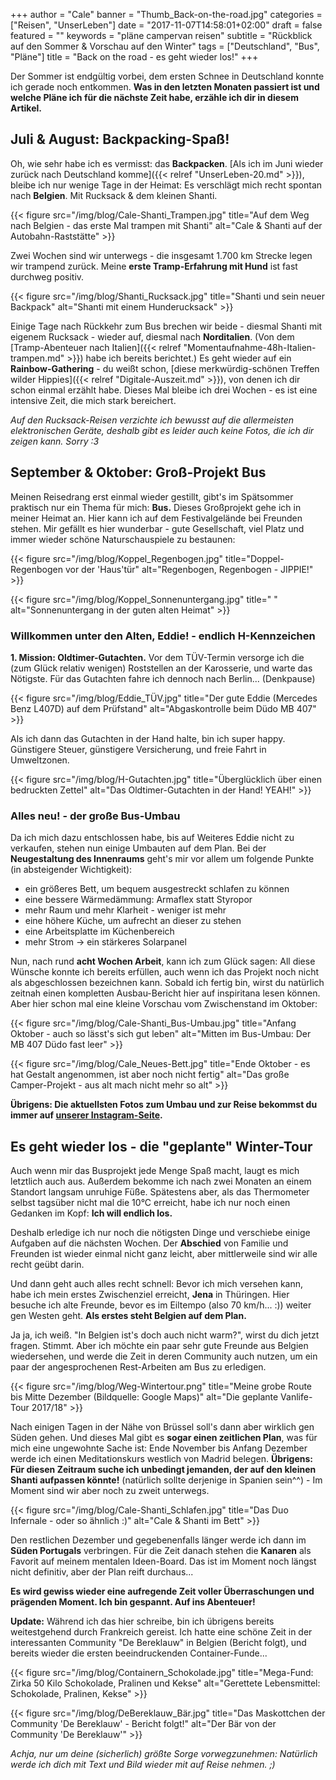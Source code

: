 +++
author = "Cale"
banner = "Thumb_Back-on-the-road.jpg"
categories = ["Reisen", "UnserLeben"]
date = "2017-11-07T14:58:01+02:00"
draft = false
featured = ""
keywords = "pläne campervan reisen"
subtitle = "Rückblick auf den Sommer & Vorschau auf den Winter"
tags = ["Deutschland", "Bus", "Pläne"]
title = "Back on the road - es geht wieder los!"
+++

Der Sommer ist endgültig vorbei, dem ersten Schnee in Deutschland konnte ich gerade noch entkommen. **Was in den letzten Monaten passiert ist und welche Pläne ich für die nächste Zeit habe, erzähle ich dir in diesem Artikel.**<!--more-->

## Juli & August: Backpacking-Spaß!

Oh, wie sehr habe ich es vermisst: das **Backpacken**. [Als ich im Juni wieder zurück nach Deutschland komme]({{< relref "UnserLeben-20.md" >}}), bleibe ich nur wenige Tage in der Heimat: Es verschlägt mich recht spontan nach **Belgien**. Mit Rucksack & dem kleinen Shanti.   

{{< figure src="/img/blog/Cale-Shanti_Trampen.jpg" title="Auf dem Weg nach Belgien - das erste Mal trampen mit Shanti" alt="Cale & Shanti auf der Autobahn-Raststätte" >}}

Zwei Wochen sind wir unterwegs - die insgesamt 1.700 km Strecke legen wir trampend zurück. Meine **erste Tramp-Erfahrung mit Hund** ist fast durchweg positiv.   

{{< figure src="/img/blog/Shanti_Rucksack.jpg" title="Shanti und sein neuer Backpack" alt="Shanti mit einem Hunderucksack" >}}


Einige Tage nach Rückkehr zum Bus brechen wir beide - diesmal Shanti mit eigenem Rucksack - wieder auf, diesmal nach **Norditalien**. (Von dem [Tramp-Abenteuer nach Italien]({{< relref "Momentaufnahme-48h-Italien-trampen.md" >}}) habe ich bereits berichtet.) Es geht wieder auf ein **Rainbow-Gathering** - du weißt schon, [diese merkwürdig-schönen Treffen wilder Hippies]({{< relref "Digitale-Auszeit.md" >}}), von denen ich dir schon einmal erzählt habe. Dieses Mal bleibe ich drei Wochen - es ist eine intensive Zeit, die mich stark bereichert. 

*Auf den Rucksack-Reisen verzichte ich bewusst auf die allermeisten elektronischen Geräte, deshalb gibt es leider auch keine Fotos, die ich dir zeigen kann. Sorry :3*  

## September & Oktober: Groß-Projekt Bus

Meinen Reisedrang erst einmal wieder gestillt, gibt's im Spätsommer praktisch nur ein Thema für mich: **Bus.** Dieses Großprojekt gehe ich in meiner Heimat an. Hier kann ich auf dem Festivalgelände bei Freunden stehen. Mir gefällt es hier wunderbar - gute Gesellschaft, viel Platz und immer wieder schöne Naturschauspiele zu bestaunen:

{{< figure src="/img/blog/Koppel_Regenbogen.jpg" title="Doppel-Regenbogen vor der 'Haus'tür" alt="Regenbogen, Regenbogen - JIPPIE!" >}}

{{< figure src="/img/blog/Koppel_Sonnenuntergang.jpg" title=" " alt="Sonnenuntergang in der guten alten Heimat" >}}

### Willkommen unter den Alten, Eddie! - endlich H-Kennzeichen

**1. Mission: Oldtimer-Gutachten.** Vor dem TÜV-Termin versorge ich die (zum Glück relativ wenigen) Roststellen an der Karosserie, und warte das Nötigste. Für das Gutachten fahre ich dennoch nach Berlin... (Denkpause)

{{< figure src="/img/blog/Eddie_TÜV.jpg" title="Der gute Eddie (Mercedes Benz L407D) auf dem Prüfstand" alt="Abgaskontrolle beim Düdo MB 407" >}}

Als ich dann das Gutachten in der Hand halte, bin ich super happy. Günstigere Steuer, günstigere Versicherung, und freie Fahrt in Umweltzonen.

{{< figure src="/img/blog/H-Gutachten.jpg" title="Überglücklich über einen bedruckten Zettel" alt="Das Oldtimer-Gutachten in der Hand! YEAH!" >}}

### Alles neu! - der große Bus-Umbau

Da ich mich dazu entschlossen habe, bis auf Weiteres Eddie nicht zu verkaufen, stehen nun einige Umbauten auf dem Plan. Bei der **Neugestaltung des Innenraums** geht's mir vor allem um folgende Punkte (in absteigender Wichtigkeit):

- ein größeres Bett, um bequem ausgestreckt schlafen zu können
- eine bessere Wärmedämmung: Armaflex statt Styropor
- mehr Raum und mehr Klarheit - weniger ist mehr
- eine höhere Küche, um aufrecht an dieser zu stehen
- eine Arbeitsplatte im Küchenbereich
- mehr Strom -> ein stärkeres Solarpanel

Nun, nach rund **acht Wochen Arbeit**, kann ich zum Glück sagen: All diese Wünsche konnte ich bereits erfüllen, auch wenn ich das Projekt noch nicht als abgeschlossen bezeichnen kann. Sobald ich fertig bin, wirst du natürlich zeitnah einen kompletten Ausbau-Bericht hier auf inspiritana lesen können. Aber hier schon mal eine kleine Vorschau vom Zwischenstand im Oktober:

{{< figure src="/img/blog/Cale-Shanti_Bus-Umbau.jpg" title="Anfang Oktober - auch so lässt's sich gut leben" alt="Mitten im Bus-Umbau: Der MB 407 Düdo fast leer" >}}



{{< figure src="/img/blog/Cale_Neues-Bett.jpg" title="Ende Oktober - es hat Gestalt angenommen, ist aber noch nicht fertig" alt="Das große Camper-Projekt - aus alt mach nicht mehr so alt" >}}

**Übrigens: Die aktuellsten Fotos zum Umbau und zur Reise bekommst du immer auf [unserer Instagram-Seite](https://instagram.com/inspiritana).**   

## Es geht wieder los - die "geplante" Winter-Tour

Auch wenn mir das Busprojekt jede Menge Spaß macht, laugt es mich letztlich auch aus. Außerdem bekomme ich nach zwei Monaten an einem Standort langsam unruhige Füße. Spätestens aber, als das Thermometer selbst tagsüber nicht mal die 10°C erreicht, habe ich nur noch einen Gedanken im Kopf: **Ich will endlich los.**   

Deshalb erledige ich nur noch die nötigsten Dinge und verschiebe einige Aufgaben auf die nächsten Wochen. Der **Abschied** von Familie und Freunden ist wieder einmal nicht ganz leicht, aber mittlerweile sind wir alle recht geübt darin.   

Und dann geht auch alles recht schnell: Bevor ich mich versehen kann, habe ich mein erstes Zwischenziel erreicht, **Jena** in Thüringen. Hier besuche ich alte Freunde, bevor es im Eiltempo (also 70 km/h... :)) weiter gen Westen geht. **Als erstes steht Belgien auf dem Plan.**    

Ja ja, ich weiß. "In Belgien ist's doch auch nicht warm?", wirst du dich jetzt fragen. Stimmt. Aber ich möchte ein paar sehr gute Freunde aus Belgien wiedersehen, und werde die Zeit in deren Community auch nutzen, um ein paar der angesprochenen Rest-Arbeiten am Bus zu erledigen.    

{{< figure src="/img/blog/Weg-Wintertour.png" title="Meine grobe Route bis Mitte Dezember (Bildquelle: Google Maps)" alt="Die geplante Vanlife-Tour 2017/18" >}}

Nach einigen Tagen in der Nähe von Brüssel soll's dann aber wirklich gen Süden gehen. Und dieses Mal gibt es **sogar einen zeitlichen Plan**, was für mich eine ungewohnte Sache ist: Ende November bis Anfang Dezember werde ich einen Meditationskurs westlich von Madrid belegen. **Übrigens: Für diesen Zeitraum suche ich unbedingt jemanden, der auf den kleinen Shanti aufpassen könnte!** (natürlich sollte derjenige in Spanien sein^^) - Im Moment sind wir aber noch zu zweit unterwegs.

{{< figure src="/img/blog/Cale-Shanti_Schlafen.jpg" title="Das Duo Infernale - oder so ähnlich :)" alt="Cale & Shanti im Bett" >}}

Den restlichen Dezember und gegebenenfalls länger werde ich dann im **Süden Portugals** verbringen. Für die Zeit danach stehen die **Kanaren** als Favorit auf meinem mentalen Ideen-Board. Das ist im Moment noch längst nicht definitiv, aber der Plan reift durchaus...

**Es wird gewiss wieder eine aufregende Zeit voller Überraschungen und prägenden Moment. Ich bin gespannt. Auf ins Abenteuer!**


**Update:** Während ich das hier schreibe, bin ich übrigens bereits weitestgehend durch Frankreich gereist. Ich hatte eine schöne Zeit in der interessanten Community "De Bereklauw" in Belgien (Bericht folgt), und bereits wieder die ersten beeindruckenden Container-Funde...

{{< figure src="/img/blog/Containern_Schokolade.jpg" title="Mega-Fund: Zirka 50 Kilo Schokolade, Pralinen und Kekse" alt="Gerettete Lebensmittel: Schokolade, Pralinen, Kekse" >}}

{{< figure src="/img/blog/DeBereklauw_Bär.jpg" title="Das Maskottchen der Community 'De Bereklauw' - Bericht folgt!" alt="Der Bär von der Community 'De Bereklauw'" >}}


*Achja, nur um deine (sicherlich) größte Sorge vorwegzunehmen: Natürlich werde ich dich mit Text und Bild wieder mit auf Reise nehmen. ;)* 

